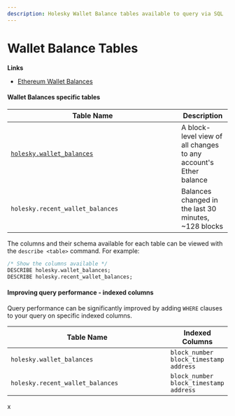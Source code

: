 ```yaml
---
description: Holesky Wallet Balance tables available to query via SQL
---
```


# Wallet Balance Tables

**Links**

* [Ethereum Wallet Balances](../../ethereum/wallet-balances/)

#### Wallet Balances specific tables

<table><thead><tr><th width="374">Table Name</th><th>Description</th></tr></thead><tbody><tr><td><a href="holesky.wallet_balances.md"><code>holesky.wallet_balances</code></a></td><td>A block-level view of all changes to any account's Ether balance</td></tr><tr><td><code>holesky.recent_wallet_balances</code></td><td>Balances changed in the last 30 minutes, ~128 blocks</td></tr></tbody></table>

The columns and their schema available for each table can be viewed with the `describe <table>` command. For example:

```sql
/* Show the columns available */
DESCRIBE holesky.wallet_balances;
DESCRIBE holesky.recent_wallet_balances;
```

#### Improving query performance - indexed columns

Query performance can be significantly improved by adding `WHERE` clauses to your query on specific indexed columns.

<table><thead><tr><th width="398">Table Name</th><th>Indexed Columns</th></tr></thead><tbody><tr><td><code>holesky.wallet_balances</code></td><td><code>block_number</code> <code>block_timestamp</code> <code>address</code></td></tr><tr><td><code>holesky.recent_wallet_balances</code></td><td><code>block_number</code> <code>block_timestamp</code> <code>address</code></td></tr></tbody></table>

x
